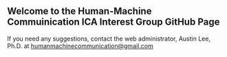 ## Welcome to the Human-Machine Commuinication ICA Interest Group GitHub Page

If you need any suggestions, contact the web administrator, Austin Lee, Ph.D. at humanmachinecommunication@gmail.com
